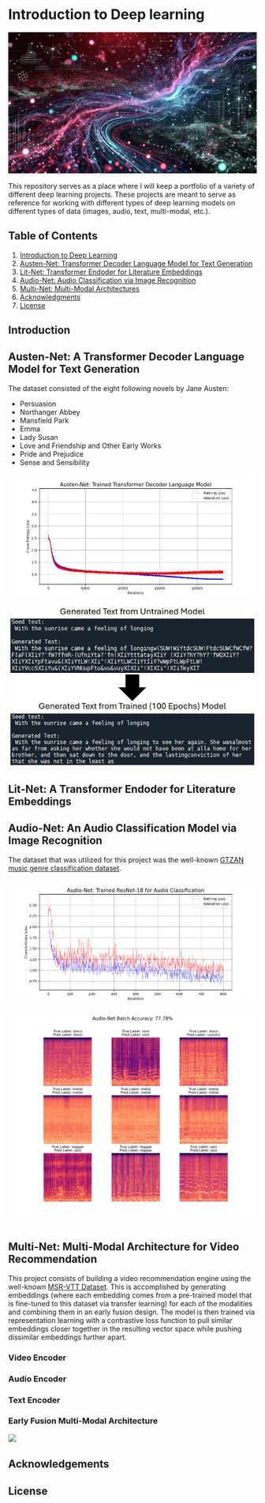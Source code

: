 # Introduction to Deep learning

![](img1.PNG)

This repository serves as a place where I will keep a portfolio of a variety of different deep learning projects. These projects are meant to serve as reference for working with different types of deep learning models on different types of data (images, audio, text, multi-modal, etc.).

## Table of Contents
1. [Introduction to Deep Learning](#intro)
2. [Austen-Net: Transformer Decoder Language Model for Text Generation](#austen-net)
3. [Lit-Net: Transformer Endoder for Literature Embeddings](#lit-net)
4. [Audio-Net: Audio Classification via Image Recognition](#audio-net)
5. [Multi-Net: Multi-Modal Architectures](#multi-net)
6. [Acknowledgments](#acknowledgments)
7. [License](#license)

## Introduction



## Austen-Net: A Transformer Decoder Language Model for Text Generation

The dataset consisted of the eight following novels by Jane Austen:
- Persuasion
- Northanger Abbey
- Mansfield Park
- Emma
- Lady Susan
- Love and Friendship and Other Early Works
- Pride and Prejudice
- Sense and Sensibility

![](Figures/Austen-Net_Figures/Austen-Net_Training.png)

![](Figures/Austen-Net_Figures/Generated_Text.PNG)



## Lit-Net: A Transformer Endoder for Literature Embeddings



## Audio-Net: An Audio Classification Model via Image Recognition

The dataset that was utilized for this project was the well-known [GTZAN music genre classification dataset](https://www.kaggle.com/datasets/andradaolteanu/gtzan-dataset-music-genre-classification?resource=download).

![](Figures/Audio-Net_Figures/Audio-Net_Training.png)

![](Figures/Audio-Net_Figures/Audio-Net_Batch_Accuracy.png)



## Multi-Net: Multi-Modal Architecture for Video Recommendation
This project consists of building a video recommendation engine using the well-known [MSR-VTT Dataset](https://www.microsoft.com/en-us/research/wp-content/uploads/2016/06/cvpr16.msr-vtt.tmei_-1.pdf). This is accomplished by generating embeddings (where each embedding comes from a pre-trained model that is fine-tuned to this dataset via transfer learning) for each of the modalities and combining them in an early fusion design. The model is then trained via representation learning with a contrastive loss function to pull similar embeddings closer together in the resulting vector space while pushing dissimilar embeddings further apart.

### Video Encoder


### Audio Encoder


### Text Encoder


### Early Fusion Multi-Modal Architecture

![](Figures/Multi-Net_Figures/Mullti-Net_Training.png)



## Acknowledgements



## License







